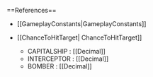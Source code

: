 ==References==
 * [[GameplayConstants|GameplayConstants]]

 * [[ChanceToHitTarget| ChanceToHitTarget]]
   * CAPITALSHIP : [[Decimal]]
   * INTERCEPTOR : [[Decimal]]
   * BOMBER : [[Decimal]]

